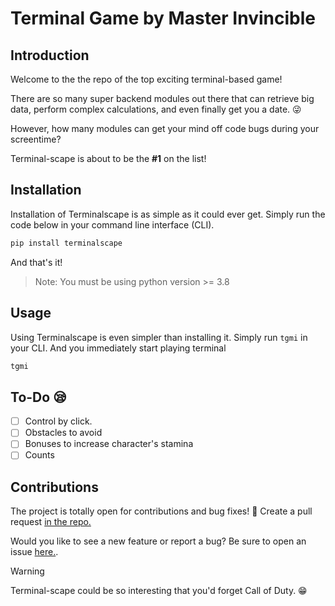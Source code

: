 # Terminal Game by Master Invincible

## Introduction
Welcome to the the repo of the top exciting terminal-based game!

There are so many super backend modules out there that can retrieve big data, perform complex calculations, and even finally get you a date. 😜

However, how many modules can get your mind off code bugs during your screentime?

Terminal-scape is about to be the **\#1** on the list!

## Installation
Installation of Terminalscape is as simple as it could ever get. Simply run the code below in your command line interface (CLI).
```python
pip install terminalscape
```
And that's it!
> Note:
> You must be using python version >= 3.8

## Usage
Using Terminalscape is even simpler than installing it. Simply run `tgmi` in your CLI.
And you immediately start playing terminal
```python
tgmi
```

## To-Do 😪
- [ ] Control by click.
- [ ] Obstacles to avoid
- [ ] Bonuses to increase character's stamina
- [ ] Counts

## Contributions
The project is totally open for contributions and bug fixes! 🤗
Create a pull request [in the repo.](https://github.com/ImaledoShalom101/Terminal-scape)

Would you like to see a new feature or report a bug? Be sure to open an issue [here.](https://github.com/ImaledoShalom101/Terminal-scape/issues).

> [!WARNING]
> Terminal-scape could be so interesting that you'd forget Call of Duty. 😁
